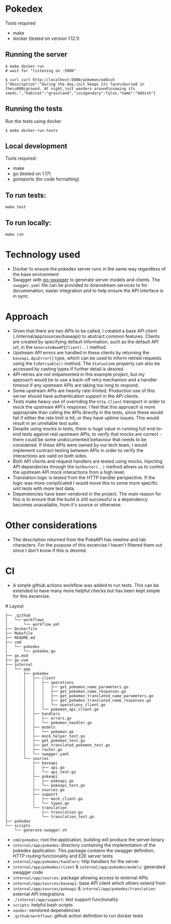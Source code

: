# Pokedex

Tools required
- make
- docker (tested on version 1.12.1)

## Running the server

```
$ make docker-run
# wait for "listening on :5000"

$ curl curl http://localhost:5000/pokemon/oddish
{"description":"During the day,\nit keeps its face\nburied in the\u000cground. At night,\nit wanders around\nsowing its seeds.","habitat":"grassland","isLegendary":false,"name":"Oddish"}
```

## Running the tests

Run the tests using docker

```
$ make docker-run-tests
```

## Local development

Tools required:
- make
- go (tested on 1.17)
- goimports (for code formatting)

## To run tests:

`make test`

## To run locally:

`make run`

# Technology used

- Docker to ensure the pokedex server runs in the same way regardless of the base environment
- Swagger with [go-swagger](https://goswagger.io/) to generate server models and clients. The `swagger.yaml` file can be provided to downstream services to for documenation, easier integration and to help ensure the API interface is in sync.

# Approach

- Given that there are two APIs to be called, I created a base API client (./internal/app/sources/baseapi) to abstract common features. Clients are created by specifying default information, such as the default API url, in the `GenerateNewAPIClient(..)` method. 
- Upstream API errors are handled in these clients by returning the `baseapi.ApiError{}` type, which can be used to inform retried requests using the `IsRetryable()` method. The `StatusCode` property can also be accessed by casting types if further detail is desired. 
- API retries are not imlpemented in this example project, but my approach would be to use a back-off retry mechanism and a handler timeout if any upstream APIs are taking too long to respond.
- Some upstream APIs are heavily rate-limited. Production use of this server should have authentication support in the API clients. 
- Tests make heavy use of overriding the `http.Client` transport in order to mock the upstream API's response. I feel that this approach is more appropriate than calling the APIs directly in the tests, since these would fail if either the rate limit is hit, or they have uptime issues. This would result in an unreliable test suite.
- Despite using mocks in tests, there is huge value in running full end-to-end tests against  real upstream APIs, to verify that mocks are correct - there could be some undocumented behaviour that needs to be considered. If these APIs were owned by our tech team, I would implement contract testing between APIs in order to verify the interactions are valid on both sides. 
- Both API clients and request handlers are tested using mocks. Injecting API dependecies through the `GetRouter(..)` method allows us to control the upstream API mock interactions from a high level. 
- Translation logic is tested from the HTTP handler perspective. If the logic was more complicated I would move this to some more specific unit tests with more test data.
- Dependencies have been vendored in the project. The main reason for this is to ensure that the build is still successful is a dependency becomes unavailable, from it's source or otherwise.

# Other considerations

- The description returned from the PokeAPI has newline and tab characters. For the purpose of this excercise I haven't filtered them out since I don't know if this is desired.

# CI

- A simple github actions workflow was added to run tests. This can be extended to have many more helpful checks but has been kept simple for this excercise.

# Layout

```
├── .github
│   └── workflows
│       └── workflow.yml
├── Dockerfile
├── Makefile
├── README.md
├── cmd
│   └── pokedex
│       └── pokedex.go
├── go.mod
├── go.sum
├── internal
│   └── app
│       ├── pokedex
│       │   ├── client
│       │   │   ├── operations
│       │   │   │   ├── get_pokemon_name_parameters.go
│       │   │   │   ├── get_pokemon_name_responses.go
│       │   │   │   ├── get_pokemon_translated_name_parameters.go
│       │   │   │   ├── get_pokemon_translated_name_responses.go
│       │   │   │   └── operations_client.go
│       │   │   └── pokemon_api_client.go
│       │   ├── handlers
│       │   │   ├── errors.go
│       │   │   └── pokemon_handler.go
│       │   ├── models
│       │   │   └── pokemon.go
│       │   ├── mock_helper_test.go
│       │   ├── get_pokemon_test.go
│       │   ├── get_translated_pokemon_test.go
│       │   ├── router.go
│       │   └── swagger.yaml
│       └── sources
│           ├── baseapi
│           │   ├── api.go
│           │   └── api_test.go
│           ├── pokeapi
│           │   ├── pokeapi.go
│           │   └── pokeapi_test.go
│           ├── sources.go
│           ├── support
│           │   ├── mock_client.go
│           │   └── types.go
│           └── translation
│               ├── translation.go
│               └── translation_test.go
├── pokedex
└── scripts
    └── generate-swagger.sh
```

- `cmd/pokedex`: root the application, building will produce the server binary
- `internal/app/pokedex`: directory containing the implemntation of the pokedex application. This package contains the swagger definition, HTTP routing functionality and E2E server tests.
- `internal/app/pokedex/handlers`: http handlers for the server
- `internal/app/pokedex/client` & `internal/app/pokedex/models`: generated swagger code
- `internal/app/sources`: package allowing access to external APIs
- `internal/app/sources/baseapi`: base API client which others extend from
- `internal/app/sources/pokeapi` & `internal/app/pokedex/translation`: external API integrations
- `./internal/app/support`: test support functionality
- `scripts`: helpful bash scripts
- `vendor`: vendored dependencies
- `.github/workflows`: github action definition to run docker tests
